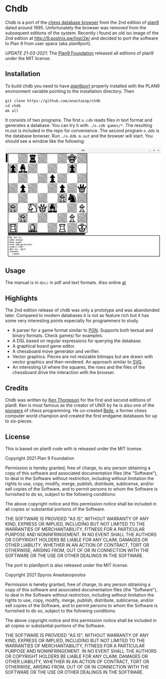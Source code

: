 # Chdb

Chdb is a port of the [chess database browser](http://man.cat-v.org/plan_9_2nd_ed/7/chdb) from the 2nd edition of [plan9](https://en.wikipedia.org/wiki/Plan_9_from_Bell_Labs) dated around 1995. Unfortunately the browser was removed from the subsequent editions of the system. Recently i found an old iso image of the 2nd edition at http://9.postnix.pw/hist/2e/ and decided to port the software to Plan 9 from user space (aka plan9port).

_UPDATE 21-03-2021_: The [Plan9 Foundation](https://p9f.org/) released all editions of plan9 under the MIT license.

## Installation

To build chdb you need to have [plan9port](https://9fans.github.io/plan9port/) properly installed with the PLAN9 environment variable pointing to the installation directory. Then

```
git clone https://github.com/anastasop/chdb
cd chdb
mk all
```

It consists of two programs. The first `o.cdb` reads files in text format and generates a database. You can try it with `./o.cdb games/*`. The resulting m.out is included in the repo for convenience. The second program `o.ddb` is the database browser. Run `./o.ddb m.out` and the browser will start. You should see a window like the following:

![alt text](doc/chdb-screenshot.png)

## Usage

The manual is in `doc/` in pdf and text formats. Also online [at](http://man.cat-v.org/plan_9_2nd_ed/7/chdb)

## Highlights

The 2nd edition release of chdb was only a prototype and was abandonded later. Compared to modern databases it is not as feature rich but it has some very interesting points especially for programmers to study.

- A parser for a game format similar to [PGN](https://en.wikipedia.org/wiki/Portable_Game_Notation). Supports both textual and binary formats. Check games/ for examples.
- A DSL based on regular expressions for querying the database.
- A graphical board game editor.
- A chessboard move generator and verifier.
- Vector graphics. Pieces are not resizable bitmaps but are drawn with vector graphics and then rendered. An approach similar to [SVG](https://developer.mozilla.org/en-US/docs/Web/SVG).
- An interesting UI where the squares, the rows and the files of the chessboard drive the interaction with the browser.

## Credits

Chdb was written by [Ken Thompson](https://en.wikipedia.org/wiki/Ken_Thompson) for the first and second editions of plan9. Ken is most famous as the creator of UNIX by he is also one of the [pioneers](https://www.chessprogramming.org/Ken_Thompson) of chess programming. He co-created [Belle](https://en.wikipedia.org/wiki/Belle_(chess_machine)), a former chess computer world champion and created the first endgame databases for up to six-pieces.

## License

This is based on plan9 code with is released under the MIT license.

Copyright 2021 Plan 9 Foundation

Permission is hereby granted, free of charge, to any person obtaining a
copy of this software and associated documentation files (the "Software"),
to deal in the Software without restriction, including without limitation
the rights to use, copy, modify, merge, publish, distribute, sublicense,
and/or sell copies of the Software, and to permit persons to whom the
Software is furnished to do so, subject to the following conditions:

The above copyright notice and this permission notice shall be included
in all copies or substantial portions of the Software.

THE SOFTWARE IS PROVIDED "AS IS", WITHOUT WARRANTY OF ANY KIND, EXPRESS OR
IMPLIED, INCLUDING BUT NOT LIMITED TO THE WARRANTIES OF MERCHANTABILITY,
FITNESS FOR A PARTICULAR PURPOSE AND NONINFRINGEMENT. IN NO EVENT SHALL
THE AUTHORS OR COPYRIGHT HOLDERS BE LIABLE FOR ANY CLAIM, DAMAGES OR
OTHER LIABILITY, WHETHER IN AN ACTION OF CONTRACT, TORT OR OTHERWISE,
ARISING FROM, OUT OF OR IN CONNECTION WITH THE SOFTWARE OR THE USE OR
OTHER DEALINGS IN THE SOFTWARE.

The port to plan9port is also released under the MIT license.

Copyright 2021 Spyros Anastasopoulos

Permission is hereby granted, free of charge, to any person obtaining a
copy of this software and associated documentation files (the "Software"),
to deal in the Software without restriction, including without limitation
the rights to use, copy, modify, merge, publish, distribute, sublicense,
and/or sell copies of the Software, and to permit persons to whom the
Software is furnished to do so, subject to the following conditions:

The above copyright notice and this permission notice shall be included
in all copies or substantial portions of the Software.

THE SOFTWARE IS PROVIDED "AS IS", WITHOUT WARRANTY OF ANY KIND, EXPRESS OR
IMPLIED, INCLUDING BUT NOT LIMITED TO THE WARRANTIES OF MERCHANTABILITY,
FITNESS FOR A PARTICULAR PURPOSE AND NONINFRINGEMENT. IN NO EVENT SHALL
THE AUTHORS OR COPYRIGHT HOLDERS BE LIABLE FOR ANY CLAIM, DAMAGES OR
OTHER LIABILITY, WHETHER IN AN ACTION OF CONTRACT, TORT OR OTHERWISE,
ARISING FROM, OUT OF OR IN CONNECTION WITH THE SOFTWARE OR THE USE OR
OTHER DEALINGS IN THE SOFTWARE.
